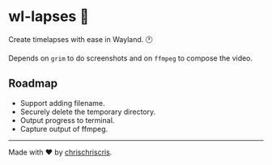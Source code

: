 # wl-lapses :camera_flash:

Create timelapses with ease in Wayland. :clock1:

Depends on `grim` to do screenshots and on `ffmpeg` to compose the video.

## Roadmap

- Support adding filename.
- Securely delete the temporary directory.
- Output progress to terminal.
- Capture output of ffmpeg.

-----------
Made with :heart: by [chrischriscris](github.com/chrischriscris).

